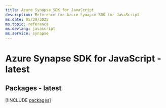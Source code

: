 ```yaml
---
title: Azure Synapse SDK for JavaScript
description: Reference for Azure Synapse SDK for JavaScript
ms.date: 05/29/2025
ms.topic: reference
ms.devlang: javascript
ms.service: synapse
---
```

# Azure Synapse SDK for JavaScript - latest
## Packages - latest
[!INCLUDE [packages](synapse-index.md)]